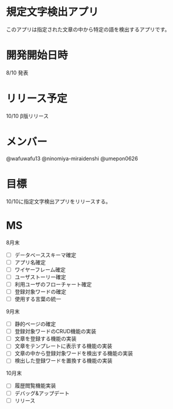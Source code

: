 # 規定文字検出アプリ
このアプリは指定された文章の中から特定の語を検出するアプリです。

# 開発開始日時
8/10 発表

# リリース予定
10/10 β版リリース

# メンバー
@wafuwafu13
@ninomiya-miraidenshi
@umepon0626

# 目標
10/10に指定文字検出アプリをリリースする。

# MS
8月末 
- [ ] データベーススキーマ確定
- [ ] アプリ名確定
- [ ] ワイヤーフレーム確定
- [ ] ユーザストーリー確定
- [ ] 利用ユーザのフローチャート確定
- [ ] 登録対象ワードの確定
- [ ] 使用する言葉の統一

9月末
- [ ] 静的ページの確定
- [ ] 登録対象ワードのCRUD機能の実装
- [ ] 文章を登録する機能の実装
- [ ] 文章をテンプレートに表示する機能の実装
- [ ] 文章の中から登録対象ワードを検出する機能の実装
- [ ] 検出した登録ワードを置換する機能の実装

10月末
- [ ] 履歴閲覧機能実装
- [ ] デバッグ&アップデート
- [ ] リリース
